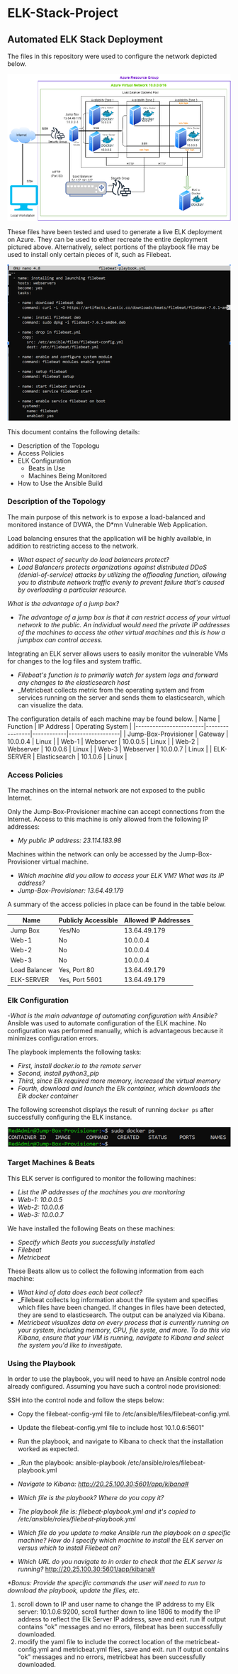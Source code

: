 # ELK-Stack-Project
## Automated ELK Stack Deployment

The files in this repository were used to configure the network depicted below.

![image](https://github.com/UCB-CyberSecurity-Cohort5/elk-stack-project-NMM4/blob/main/Network%20Diagram%20w.%20Elk.drawio.png)

These files have been tested and used to generate a live ELK deployment on Azure. They can be used to either recreate the entire deployment pictured above. Alternatively, select portions of the playbook file may be used to install only certain pieces of it, such as Filebeat.

![image](https://github.com/UCB-CyberSecurity-Cohort5/elk-stack-project-NMM4/blob/main/playbook/filebeat-playbook.yml.png)

This document contains the following details:
- Description of the Topologu
- Access Policies
- ELK Configuration
  - Beats in Use
  - Machines Being Monitored
- How to Use the Ansible Build


### Description of the Topology

The main purpose of this network is to expose a load-balanced and monitored instance of DVWA, the D*mn Vulnerable Web Application.

Load balancing ensures that the application will be highly available, in addition to restricting access to the network.

- _What aspect of security do load balancers protect?_
- _Load Balancers protects organizations against distributed DDoS (denial-of-service) attacks by utilizing the offloading function, allowing you to distribute network traffic evenly to prevent failure that's caused by overloading a particular resource._ 

_What is the advantage of a jump box?_
- _The advantage of a jump box is that it can restrict access of your virtual network to the public. An individual would need the private IP addresses of the machines to access the other virtual machines and this is how a jumpbox can control access._

Integrating an ELK server allows users to easily monitor the vulnerable VMs for changes to the log files and system traffic.

- _Filebeat's function is to primarily watch for system logs and forward any changes to the elasticsearch host_
- _Metricbeat collects metric from the operating system and from services running on the server and sends them to elasticsearch, which can visualize the data.  

The configuration details of each machine may be found below.
| Name                   | Function       | IP Address | Operating System |
|------------------------|----------------|------------|------------------|
| Jump-Box-Provisioner   | Gateway        | 10.0.0.4   | Linux            |
| Web-1                  | Webserver      | 10.0.0.5   | Linux            |
| Web-2                  | Webserver      | 10.0.0.6   | Linux            |
| Web-3                  | Webserver      | 10.0.0.7   | Linux            |
| ELK-SERVER             | Elasticsearch  | 10.1.0.6   | Linux            |
### Access Policies

The machines on the internal network are not exposed to the public Internet. 

Only the Jump-Box-Provisioner machine can accept connections from the Internet. Access to this machine is only allowed from the following IP addresses:
- _My public IP address: 23.114.183.98_

Machines within the network can only be accessed by the Jump-Box-Provisioner virtual machine.
- _Which machine did you allow to access your ELK VM? What was its IP address?_
- _Jump-Box-Provisioner: 13.64.49.179_

A summary of the access policies in place can be found in the table below.

| Name          | Publicly Accessible | Allowed IP Addresses |
|---------------|---------------------|----------------------|
| Jump Box      | Yes/No              | 13.64.49.179         |
| Web-1         | No                  | 10.0.0.4             |
| Web-2         | No                  | 10.0.0.4             |
| Web-3         | No                  | 10.0.0.4             | 
| Load Balancer | Yes, Port 80        | 13.64.49.179         |  
| ELK-SERVER    | Yes, Port 5601      | 13.64.49.179         |  

### Elk Configuration
-_What is the main advantage of automating configuration with Ansible?_
Ansible was used to automate configuration of the ELK machine. No configuration was performed manually, which is advantageous because it minimizes configuration errors.

The playbook implements the following tasks:
- _First, install docker.io to the remote server_
- _Second, install python3_pip_
- _Third, since Elk required more memory, increased the virtual memory_
- _Fourth, download and launch the Elk container, which downloads the Elk docker container_

The following screenshot displays the result of running `docker ps` after successfully configuring the ELK instance.

![image](https://github.com/UCB-CyberSecurity-Cohort5/elk-stack-project-NMM4/blob/main/docker%20ps.png)

### Target Machines & Beats
This ELK server is configured to monitor the following machines:
- _List the IP addresses of the machines you are monitoring_
- _Web-1: 10.0.0.5_
- _Web-2: 10.0.0.6_
- _Web-3: 10.0.0.7_

We have installed the following Beats on these machines:
- _Specify which Beats you successfully installed_
- _Filebeat_
- _Metricbeat_

These Beats allow us to collect the following information from each machine:
- _What kind of data does each beat collect?_
- _Filebeat collects log information about the file system and specifies which files have been changed. If changes in files have been detected, they are send to elasticsearch. The output can be analyzed via Kibana. 
- _Metricbeat visualizes data on every process that is currently running on your system, including memory, CPU, file syste, and more. To do this via Kibana, ensure that your VM is running, navigate to Kibana and select the system you'd like to investigate._

### Using the Playbook
In order to use the playbook, you will need to have an Ansible control node already configured. Assuming you have such a control node provisioned: 

SSH into the control node and follow the steps below:
- Copy the filebeat-config-yml file to /etc/ansible/files/filebeat-config.yml.
- Update the filebeat-config.yml file to include host 10.1.0.6:5601"
- Run the playbook, and navigate to Kibana to check that the installation worked as expected.
- _Run the playbook: ansible-playbook /etc/ansible/roles/filebeat-playbook.yml
- _Navigate to Kibana: http://20.25.100.30:5601/app/kibana#_

- _Which file is the playbook? Where do you copy it?_
- _The playbook file is: filebeat-playbook.yml and it's copied to /etc/ansible/roles/filebeat-playbook.yml_

- _Which file do you update to make Ansible run the playbook on a specific machine? How do I specify which machine to install the ELK server on versus which to install Filebeat on?_


- _Which URL do you navigate to in order to check that the ELK server is running?_
http://20.25.100.30:5601/app/kibana#

_**Bonus*: Provide the specific commands the user will need to run to download the playbook, update the files, etc._
1. <nano filebeat-config.yml>
   scroll down to IP and user name to change the IP address to my Elk server: 10.1.0.6:9200, 
   scroll further down to line 1806 to modify the IP address to reflect the Elk Server IP address, save and exit. 
   run <ansible-playbook /etc/ansible/roles/filebeat-playbook.yml>
   If output contains "ok" messages and no errors, filebeat has been successfully downloaded. 
2. <nano metricbeat-playbook.yml>
   modify the yaml file to include the correct location of the metricbeat-config.yml and metricbeat.yml files, save and exit.
   run <ansible-playbook /etc/ansible/roles/metricbeat-playbook.yml>
   If output contains "ok" messages and no errors, metricbeat has been successfully downloaded. 

